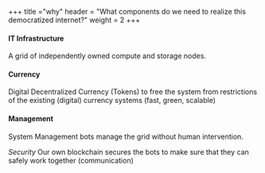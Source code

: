 +++
title ="why"
header = "What components do we need to realize this democratized internet?"
weight = 2
+++


#### IT Infrastructure

A grid of independently owned compute and storage nodes.

#### Currency

Digital Decentralized Currency (Tokens) to free the system from restrictions of the existing (digital) currency systems (fast, green, scalable)

#### Management

System Management bots manage the grid without human intervention.

*Security*
Our own blockchain secures the bots to make sure that they can safely work together (communication)
